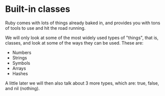 # Built-in classes

Ruby comes with lots of things already baked in, and provides you with tons
of tools to use and hit the road running.

We will only look at some of the most widely used types of "things", that is,
classes, and look at some of the ways they can be used. These are:

* Numbers
* Strings
* Symbols
* Arrays
* Hashes

A little later we will then also talk about 3 more types, which are: true,
false, and nil (nothing).

